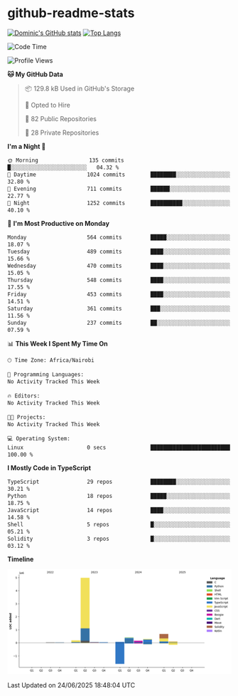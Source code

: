 # github-readme-stats
[![Dominic's GitHub stats](https://github-readme-stats.vercel.app/api?username=Domengo&show_icons=true)](https://github.com/anuraghazra/github-readme-stats)
[![Top Langs](https://github-readme-stats.vercel.app/api/top-langs/?username=Domengo&show_icons=true)](https://github.com/Domengo/github-readme-stats)

<!--START_SECTION:waka-->
![Code Time](http://img.shields.io/badge/Code%20Time-1%2C117%20hrs%2051%20mins-blue)

![Profile Views](http://img.shields.io/badge/Profile%20Views-1-blue)

**🐱 My GitHub Data** 

> 📦 129.8 kB Used in GitHub's Storage 
 > 
> 💼 Opted to Hire
 > 
> 📜 82 Public Repositories 
 > 
> 🔑 28 Private Repositories 
 > 
**I'm a Night 🦉** 

```text
🌞 Morning                135 commits         █░░░░░░░░░░░░░░░░░░░░░░░░   04.32 % 
🌆 Daytime                1024 commits        ████████░░░░░░░░░░░░░░░░░   32.80 % 
🌃 Evening                711 commits         ██████░░░░░░░░░░░░░░░░░░░   22.77 % 
🌙 Night                  1252 commits        ██████████░░░░░░░░░░░░░░░   40.10 % 
```
📅 **I'm Most Productive on Monday** 

```text
Monday                   564 commits         █████░░░░░░░░░░░░░░░░░░░░   18.07 % 
Tuesday                  489 commits         ████░░░░░░░░░░░░░░░░░░░░░   15.66 % 
Wednesday                470 commits         ████░░░░░░░░░░░░░░░░░░░░░   15.05 % 
Thursday                 548 commits         ████░░░░░░░░░░░░░░░░░░░░░   17.55 % 
Friday                   453 commits         ████░░░░░░░░░░░░░░░░░░░░░   14.51 % 
Saturday                 361 commits         ███░░░░░░░░░░░░░░░░░░░░░░   11.56 % 
Sunday                   237 commits         ██░░░░░░░░░░░░░░░░░░░░░░░   07.59 % 
```


📊 **This Week I Spent My Time On** 

```text
🕑︎ Time Zone: Africa/Nairobi

💬 Programming Languages: 
No Activity Tracked This Week

🔥 Editors: 
No Activity Tracked This Week

🐱‍💻 Projects: 
No Activity Tracked This Week

💻 Operating System: 
Linux                    0 secs              █████████████████████████   100.00 % 
```

**I Mostly Code in TypeScript** 

```text
TypeScript               29 repos            ████████░░░░░░░░░░░░░░░░░   30.21 % 
Python                   18 repos            █████░░░░░░░░░░░░░░░░░░░░   18.75 % 
JavaScript               14 repos            ████░░░░░░░░░░░░░░░░░░░░░   14.58 % 
Shell                    5 repos             █░░░░░░░░░░░░░░░░░░░░░░░░   05.21 % 
Solidity                 3 repos             █░░░░░░░░░░░░░░░░░░░░░░░░   03.12 % 
```



**Timeline**

![Lines of Code chart](https://raw.githubusercontent.com/Domengo/Domengo/main/assets/bar_graph.png)


 Last Updated on 24/06/2025 18:48:04 UTC
<!--END_SECTION:waka-->


